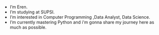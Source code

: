 -  I’m Eren.
-  I’m studying at SUPSI. 
-  I’m interested in Computer Programming ,Data Analyst, Data Science.
-  I’m currently mastering Python and i'm gonna share my journey here as much as possible.
